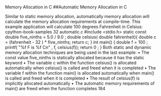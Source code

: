 Memory Allocation in C 
##Automatic Memory Allocation in C 

 Similar to static memory allocation, automatically memory allocation will calculate the memory allocation requirements at compile-time. This example application will calculate 100 degrees Fahrenheit in Celsius: cpython-book-samples 32 automatic.c #include  <stdio.h> static const double  five_ninths =  5.0 / 9.0 ; double  celsius( double  fahrenheit){ double  c = (fahrenheit -  32 ) * five_ninths; return  c; } int  main() { double  f =  100 ; printf( "%f F is %f Cn" , f, celsius(f)); return  0 ; } Both static and dynamic memory allocation techniques are being used in the last example: • The const value  five_ninths  is  statically  allocated because it has the  static  keyword • The variable  c  within the function  celsius()  is allocated  automatically  when  celsius()  is called and freed when it is completed • The variable  f  within the function  main()  is allocated  automatically  when  main()  is called and freed when it is completed • The result of  celsius(f)  is implicitly allocated  automatically • The automatic memory requirements of  main()  are freed when the function completes 184
